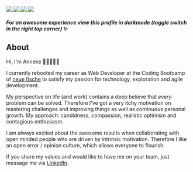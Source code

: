 <a href="https://github.com/AnnekeSchuette/github-readme-stats">
  <img align="center" src="https://github-readme-stats.vercel.app/api?username=AnnekeSchuette&show_icons=true&theme=radical&count_private=true&hide_border=true&bg_color=0d1117&text_color=ffffff&title_color=f76272" />
</a>
<a href="https://github.com/AnnekeSchuette/github-readme-stats">
  <img align="center" src="https://github-readme-stats.vercel.app/api/top-langs/?username=AnnekeSchuette&theme=radical&hide_border=true&bg_color=0d1117&text_color=ffffff&title_color=f76272" />
</a>
<a href="https://github.com/AnnekeSchuette/capstone-project">
  <img align="center" src="https://github-readme-stats.vercel.app/api/pin/?username=AnnekeSchuette&repo=capstone-project&show_icons=true&theme=radical&hide_border=true&langs_count=3&bg_color=0d1117&text_color=ffffff&title_color=f76272" />
</a>
<a href="https://github.com/AnnekeSchuette/personal-website">
  <img align="center" src="https://github-readme-stats.vercel.app/api/pin/?username=AnnekeSchuette&repo=personal-website&show_icons=true&theme=radical&hide_border=true&langs_count=3&bg_color=0d1117&text_color=ffffff&title_color=f76272" />
</a>

#### _For an awesome experience view this profile in darkmode (toggle switch in the right top corner)_ ✨

## About 
Hi, I'm Anneke 👩🏻‍🦰✌🏻

I currently rebooted my career as Web Developer at the Coding Bootcamp of [neue fische](https://www.neuefische.de/) to satisfy my passion for technology, exploration and agile development.

My perspective on life (and work) contains a deep believe that _every_ problem can be solved. Therefore I've got a very itchy motivation on mastering challenges and improving things as well as continuous personal growth. My approach: candidness, compassion, realistic optimism and contagious enthusiasm. 

I am always excited about the awesome results when collaborating with open minded people who are driven by intrinsic motivation. Therefore I like an open error / opinion culture, which allows everyone to flourish.

If you share my values and would like to have me on your team, just message me via [LinkedIn](https://www.linkedin.com/in/annekeschuette-hh/).


